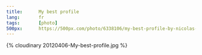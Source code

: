 ```yaml
---
title:      My best profile
lang:       fr
tags:       [photo]
500px:      https://500px.com/photo/6338106/my-best-profile-by-nicolas-hoizey
---
```


{% cloudinary 20120406-My-best-profile.jpg %}
